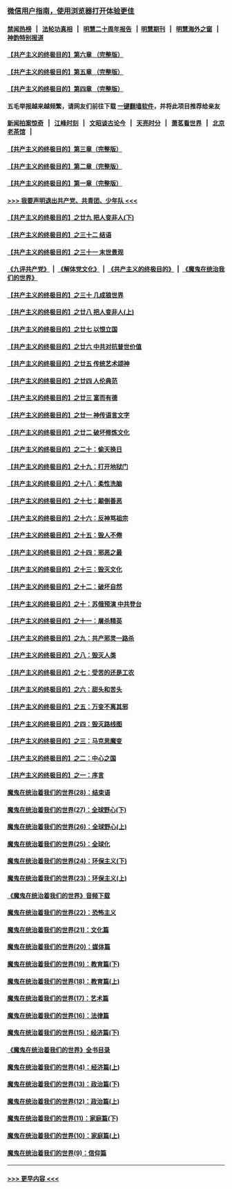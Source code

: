 ### [微信用户指南，使用浏览器打开体验更佳](https://github.com/gfw-breaker/banned-news1/blob/master/indexes/wechat-guide.md?t=0)
#### [禁闻热榜](热点新闻.md?t=0)  &nbsp;&nbsp;|&nbsp;&nbsp; [法轮功真相](https://github.com/gfw-breaker/truth/blob/master/README.md?t=0) &nbsp;&nbsp;|&nbsp;&nbsp; [明慧二十周年报告](https://github.com/gfw-breaker/mh-reports/blob/master/README.md?t=0) &nbsp;&nbsp;|&nbsp;&nbsp;[明慧期刊](https://github.com/gfw-breaker/mh-qikan) &nbsp;&nbsp;|&nbsp;&nbsp; [明慧海外之窗](https://github.com/gfw-breaker/mh-news/blob/master/README.md?t=0) &nbsp;&nbsp;|&nbsp;&nbsp; [神韵特别报道](https://github.com/gfw-breaker/mh-news/blob/master/shenyun.md?t=0)
#### [【共产主义的终极目的】第六章 （完整版）](../pages/nsc422/n11428913.md?t=02120522) 
#### [【共产主义的终极目的】第五章 （完整版）](../pages/nsc422/n11428912.md?t=02120522) 
#### [【共产主义的终极目的】第四章 （完整版）](../pages/nsc422/n11428907.md?t=02120522) 
#### 五毛举报越来越频繁，请网友们前往下载 [一键翻墙软件](https://github.com/gfw-breaker/ssr-accounts)，并将此项目推荐给亲友
#### [新闻拍案惊奇](https://github.com/gfw-breaker/banned-news1/blob/master/pages/link4.md) &nbsp;&nbsp;|&nbsp;&nbsp; [江峰时刻](https://github.com/gfw-breaker/banned-news1/blob/master/pages/link4.md) &nbsp;&nbsp;|&nbsp;&nbsp; [文昭谈古论今](https://github.com/gfw-breaker/banned-news1/blob/master/pages/link4.md) &nbsp;&nbsp;|&nbsp;&nbsp; [天亮时分](https://github.com/gfw-breaker/banned-news1/blob/master/pages/link4.md) &nbsp;&nbsp;|&nbsp;&nbsp; [萧茗看世界](https://github.com/gfw-breaker/banned-news1/blob/master/pages/link4.md) &nbsp;&nbsp;|&nbsp;&nbsp; [北京老茶馆](https://github.com/gfw-breaker/banned-news1/blob/master/pages/link4.md) &nbsp;&nbsp;|&nbsp;&nbsp; 
#### [【共产主义的终极目的】第三章（完整版）](../pages/nsc422/n11428848.md?t=02120522) 
#### [【共产主义的终极目的】第二章（完整版）](../pages/nsc422/n11428831.md?t=02120522) 
#### [【共产主义的终极目的】第一章（完整版）](../pages/nsc422/n11417651.md?t=02120522) 
#### [>>> 我要声明退出共产党、共青团、少年队 <<<](https://github.com/begood0513/goodnews/blob/master/quit/letter.md) 
#### [【共产主义的终极目的】之廿九 把人变非人(下)](../pages/nsc422/n11344140.md?t=02120522) 
#### [【共产主义的终极目的】之三十二 结语](../pages/nsc422/n11360535.md?t=02120522) 
#### [【共产主义的终极目的】之三十一 末世景观](../pages/nsc422/n11351129.md?t=02120522) 
#### [《九评共产党》](https://github.com/begood0513/9ping.md/blob/master/README.md) &nbsp;|&nbsp; [《解体党文化》](../../../../jtdwh.md/blob/master/README.md)  &nbsp;|&nbsp; [《共产主义的终极目的》](../../../../gczydzjmd.md/blob/master/README.md) &nbsp;|&nbsp; [《魔鬼在统治我们的世界》](../../../../mgztzwmdsj.md/blob/master/README.md) 
#### [【共产主义的终极目的】之三十 几成狼世界](../pages/nsc422/n11348280.md?t=02120522) 
#### [【共产主义的终极目的】之廿八 把人变非人(上)](../pages/nsc422/n11340492.md?t=02120522) 
#### [【共产主义的终极目的】之廿七 以恨立国](../pages/nsc422/n11336944.md?t=02120522) 
#### [【共产主义的终极目的】之廿六 中共对抗普世价值](../pages/nsc422/n11324785.md?t=02120522) 
#### [【共产主义的终极目的】之廿五 传统艺术颂神](../pages/nsc422/n11296396.md?t=02120522) 
#### [【共产主义的终极目的】之廿四 人伦典范](../pages/nsc422/n11296397.md?t=02120522) 
#### [【共产主义的终极目的】之廿三 富而有德](../pages/nsc422/n11283598.md?t=02120522) 
#### [【共产主义的终极目的】之廿一 神传语言文字](../pages/nsc422/n11263265.md?t=02120522) 
#### [【共产主义的终极目的】之廿二 破坏修炼文化](../pages/nsc422/n11245728.md?t=02120522) 
#### [【共产主义的终极目的】之二十：偷天换日](../pages/nsc422/n11238846.md?t=02120522) 
#### [【共产主义的终极目的】之十九：打开地狱门](../pages/nsc422/n11206376.md?t=02120522) 
#### [【共产主义的终极目的】之十八：柔性洗脑](../pages/nsc422/n11199994.md?t=02120522) 
#### [【共产主义的终极目的】之十七：颠倒善恶](../pages/nsc422/n11179782.md?t=02120522) 
#### [【共产主义的终极目的】之十六：反神骂祖宗](../pages/nsc422/n11166798.md?t=02120522) 
#### [【共产主义的终极目的】之十五：毁人不倦](../pages/nsc422/n11166792.md?t=02120522) 
#### [【共产主义的终极目的】之十四：邪恶之最](../pages/nsc422/n11150249.md?t=02120522) 
#### [【共产主义的终极目的】之十三：毁灭文化](../pages/nsc422/n11135227.md?t=02120522) 
#### [【共产主义的终极目的】之十二：破坏自然](../pages/nsc422/n11135214.md?t=02120522) 
#### [【共产主义的终极目的】之十：苏俄预演 中共登台](../pages/nsc422/n11118424.md?t=02120522) 
#### [【共产主义的终极目的】之十一：屠杀精英](../pages/nsc422/n11118442.md?t=02120522) 
#### [【共产主义的终极目的】之九：共产邪灵一路杀](../pages/nsc422/n11114139.md?t=02120522) 
#### [【共产主义的终极目的】之八：毁灭人类](../pages/nsc422/n11108503.md?t=02120522) 
#### [【共产主义的终极目的】之七：受苦的还是工农](../pages/nsc422/n11101809.md?t=02120522) 
#### [【共产主义的终极目的】之六：甜头和苦头](../pages/nsc422/n11096971.md?t=02120522) 
#### [【共产主义的终极目的】之五：万变不离其邪](../pages/nsc422/n11091285.md?t=02120522) 
#### [【共产主义的终极目的】之四：毁灭路线图](../pages/nsc422/n11086284.md?t=02120522) 
#### [【共产主义的终极目的】之三：马克思魔变](../pages/nsc422/n11061941.md?t=02120522) 
#### [【共产主义的终极目的】之二：中心之国](../pages/nsc422/n11047728.md?t=02120522) 
#### [【共产主义的终极目的】之一：序言](../pages/nsc422/n11086077.md?t=02120522) 
#### [魔鬼在统治着我们的世界(28)：结束语](../pages/nsc422/n10936246.md?t=02120522) 
#### [魔鬼在统治着我们的世界(27)：全球野心(下)](../pages/nsc422/n10928319.md?t=02120522) 
#### [魔鬼在统治着我们的世界(26)：全球野心(上)](../pages/nsc422/n10900318.md?t=02120522) 
#### [魔鬼在统治着我们的世界(25)：全球化](../pages/nsc422/n10788205.md?t=02120522) 
#### [魔鬼在统治着我们的世界(24)：环保主义(下)](../pages/nsc422/n10695307.md?t=02120522) 
#### [魔鬼在统治着我们的世界(23)：环保主义(上)](../pages/nsc422/n10688613.md?t=02120522) 
#### [《魔鬼在统治着我们的世界》音频下载](../pages/nsc422/n10635553.md?t=02120522) 
#### [魔鬼在统治着我们的世界(22)：恐怖主义](../pages/nsc422/n10614727.md?t=02120522) 
#### [魔鬼在统治着我们的世界(21)：文化篇](../pages/nsc422/n10597706.md?t=02120522) 
#### [魔鬼在统治着我们的世界(20)：媒体篇](../pages/nsc422/n10586579.md?t=02120522) 
#### [魔鬼在统治着我们的世界(19)：教育篇(下)](../pages/nsc422/n10564808.md?t=02120522) 
#### [魔鬼在统治着我们的世界(18)：教育篇(上)](../pages/nsc422/n10526970.md?t=02120522) 
#### [魔鬼在统治着我们的世界(17)：艺术篇](../pages/nsc422/n10499093.md?t=02120522) 
#### [魔鬼在统治着我们的世界(16)：法律篇](../pages/nsc422/n10485969.md?t=02120522) 
#### [魔鬼在统治着我们的世界(15)：经济篇(下)](../pages/nsc422/n10469975.md?t=02120522) 
#### [《魔鬼在统治着我们的世界》全书目录](../pages/nsc422/n10464261.md?t=02120522) 
#### [魔鬼在统治着我们的世界(14)：经济篇(上)](../pages/nsc422/n10457370.md?t=02120522) 
#### [魔鬼在统治着我们的世界(13)：政治篇(下)](../pages/nsc422/n10448270.md?t=02120522) 
#### [魔鬼在统治着我们的世界(12)：政治篇(上)](../pages/nsc422/n10444576.md?t=02120522) 
#### [魔鬼在统治着我们的世界(11)：家庭篇(下)](../pages/nsc422/n10440961.md?t=02120522) 
#### [魔鬼在统治着我们的世界(10)：家庭篇(上)](../pages/nsc422/n10435448.md?t=02120522) 
#### [魔鬼在统治着我们的世界(9)：信仰篇](../pages/nsc422/n10432159.md?t=02120522) 

----
#### [ >>> 更早内容 <<< ](../indexes/nsc422-earlier.md)
